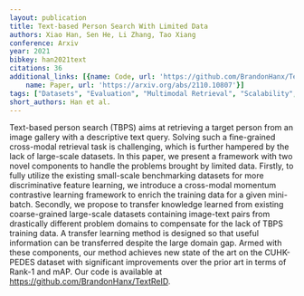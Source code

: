 ```yaml
---
layout: publication
title: Text-based Person Search With Limited Data
authors: Xiao Han, Sen He, Li Zhang, Tao Xiang
conference: Arxiv
year: 2021
bibkey: han2021text
citations: 36
additional_links: [{name: Code, url: 'https://github.com/BrandonHanx/TextReID'}, {
    name: Paper, url: 'https://arxiv.org/abs/2110.10807'}]
tags: ["Datasets", "Evaluation", "Multimodal Retrieval", "Scalability", "Self-Supervised", "Tools & Libraries"]
short_authors: Han et al.
---
```

Text-based person search (TBPS) aims at retrieving a target person from an
image gallery with a descriptive text query. Solving such a fine-grained
cross-modal retrieval task is challenging, which is further hampered by the
lack of large-scale datasets. In this paper, we present a framework with two
novel components to handle the problems brought by limited data. Firstly, to
fully utilize the existing small-scale benchmarking datasets for more
discriminative feature learning, we introduce a cross-modal momentum
contrastive learning framework to enrich the training data for a given
mini-batch. Secondly, we propose to transfer knowledge learned from existing
coarse-grained large-scale datasets containing image-text pairs from
drastically different problem domains to compensate for the lack of TBPS
training data. A transfer learning method is designed so that useful
information can be transferred despite the large domain gap. Armed with these
components, our method achieves new state of the art on the CUHK-PEDES dataset
with significant improvements over the prior art in terms of Rank-1 and mAP.
Our code is available at https://github.com/BrandonHanx/TextReID.